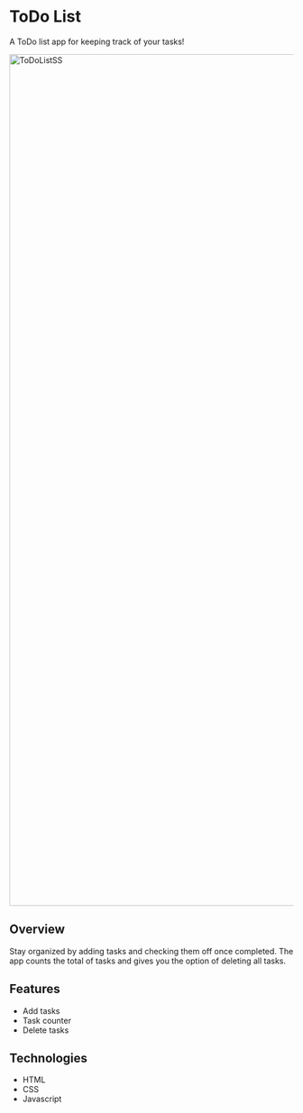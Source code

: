 # ToDo List
A ToDo list app for keeping track of your tasks!

<img width="1512" alt="ToDoListSS" src="https://github.com/user-attachments/assets/3a8ccbea-3626-4da0-871b-477fdc58f8bd" />

## Overview
Stay organized by adding tasks and checking them off once completed. The app counts the total of tasks and gives you the option of deleting all tasks.

## Features
* Add tasks
* Task counter
* Delete tasks

## Technologies
* HTML
* CSS
* Javascript

